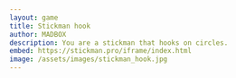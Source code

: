 ```yaml
---
layout: game
title: Stickman hook
author: MADBOX
description: You are a stickman that hooks on circles.
embed: https://stickman.pro/iframe/index.html
image: /assets/images/stickman_hook.jpg
---
```

